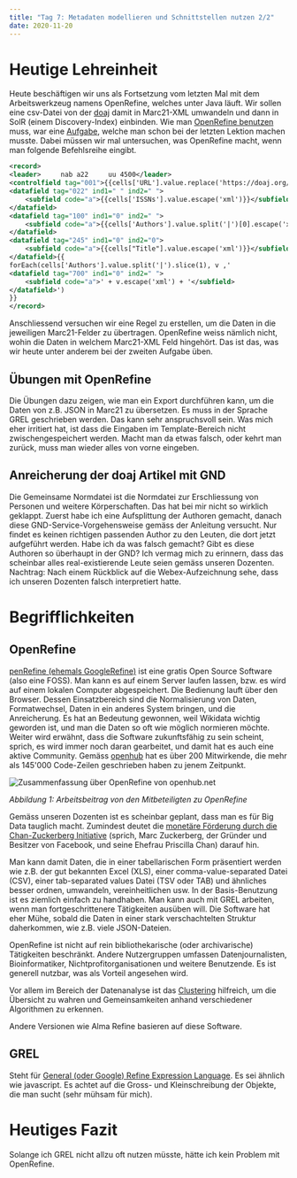 ```yaml
---
title: "Tag 7: Metadaten modellieren und Schnittstellen nutzen 2/2"
date: 2020-11-20
---
```

# Heutige Lehreinheit
Heute beschäftigen wir uns als Fortsetzung vom letzten Mal mit dem Arbeitswerkzeug namens OpenRefine, welches unter Java läuft. Wir sollen eine csv-Datei von der [doaj](https://doaj.org/) damit in Marc21-XML umwandeln und dann in SolR (einem Discovery-Index) einbinden. Wie man [OpenRefine benutzen](https://www.youtube.com/watch?v=wfS1qTKFQoI) muss, war eine [Aufgabe](https://librarycarpentry.org/lc-open-refine/), welche man schon bei der letzten Lektion machen musste. 
Dabei müssen wir mal untersuchen, was OpenRefine macht, wenn man folgende Befehlsreihe eingibt. 
```xml
<record>
<leader>     nab a22     uu 4500</leader>
<controlfield tag="001">{{cells['URL'].value.replace('https://doaj.org/article/','').escape('xml')}}</controlfield>
<datafield tag="022" ind1=" " ind2=" ">
    <subfield code="a">{{cells['ISSNs'].value.escape('xml')}}</subfield>
</datafield>
<datafield tag="100" ind1="0" ind2=" ">
    <subfield code="a">{{cells['Authors'].value.split('|')[0].escape('xml')}}</subfield>
</datafield>
<datafield tag="245" ind1="0" ind2="0">
    <subfield code="a">{{cells["Title"].value.escape('xml')}}</subfield>
</datafield>{{
forEach(cells['Authors'].value.split('|').slice(1), v ,'
<datafield tag="700" ind1="0" ind2=" ">
    <subfield code="a">' + v.escape('xml') + '</subfield>
</datafield>')
}}
</record>
```

Anschliessend versuchen wir eine Regel zu erstellen, um die Daten in die jeweiligen Marc21-Felder zu übertragen. OpenRefine weiss nämlich nicht, wohin die Daten in welchem Marc21-XML Feld hingehört. Das ist das, was wir heute unter anderem bei der zweiten Aufgabe üben. 

## Übungen mit OpenRefine
Die Übungen dazu zeigen, wie man ein Export durchführen kann, um die Daten von z.B. JSON in Marc21 zu übersetzen. Es muss in der Sprache GREL geschrieben werden. Das kann sehr anspruchsvoll sein. Was mich eher irritiert hat, ist dass die Eingaben im Template-Bereich nicht zwischengespeichert werden. Macht man da etwas falsch, oder kehrt man zurück, muss man wieder alles von vorne eingeben. 

## Anreicherung der doaj Artikel mit GND
Die Gemeinsame Normdatei ist die Normdatei zur Erschliessung von Personen und weitere Körperschaften. Das hat bei mir nicht so wirklich geklappt. Zuerst habe ich eine Aufsplittung der Authoren gemacht, danach diese GND-Service-Vorgehensweise gemäss der Anleitung versucht. Nur findet es keinen richtigen passenden Author zu den Leuten, die dort jetzt aufgeführt werden. Habe ich da was falsch gemacht? Gibt es diese Authoren so überhaupt in der GND? Ich vermag mich zu erinnern, dass das scheinbar alles real-existierende Leute seien gemäss unseren Dozenten. 
Nachtrag: Nach einem Rückblick auf die Webex-Aufzeichnung sehe, dass ich unseren Dozenten falsch interpretiert hatte. 

# Begrifflichkeiten

## OpenRefine
[penRefine (ehemals GoogleRefine)](https://openrefine.org/blog/2013/10/12/openrefine-history.html) ist eine gratis Open Source Software (also eine FOSS). Man kann es auf einem Server laufen lassen, bzw. es wird auf einem lokalen Computer abgespeichert. Die Bedienung lauft über den Browser. 
Dessen Einsatzbereich sind die Normalisierung von Daten, Formatwechsel, Daten in ein anderes System bringen, und die Anreicherung. Es hat an Bedeutung gewonnen, weil Wikidata wichtig geworden ist, und man die Daten so oft wie möglich normieren möchte. 
Weiter wird erwähnt, dass die Software zukunftsfähig zu sein scheint, sprich, es wird immer noch daran gearbeitet, und damit hat es auch eine aktive Community. 
Gemäss [openhub](https://www.openhub.net/p/openrefine) hat es über 200 Mitwirkende, die mehr als 145'000 Code-Zeilen geschrieben haben zu jenem Zeitpunkt. 

![Zusammenfassung über OpenRefine von openhub.net](https://raw.githubusercontent.com/charleswinkler/charleswinkler.github.io/master/_images/openrefine_zusammenfassung.png)

_Abbildung 1: Arbeitsbeitrag von den Mitbeteiligten zu OpenRefine_

Gemäss unseren Dozenten ist es  scheinbar geplant, dass man es für Big Data tauglich macht. Zumindest deutet die [monetäre Förderung durch die Chan-Zuckerberg Initiative](https://openrefine.org/blog/2019/11/14/czi-eoss.html) (sprich, Marc Zuckerberg, der Gründer und Besitzer von Facebook, und seine Ehefrau Priscilla Chan) darauf hin. 

Man kann damit Daten, die in einer tabellarischen Form präsentiert werden wie z.B. der gut bekannten Excel (XLS), einer comma-value-separated Datei (CSV), einer tab-separated values Datei (TSV oder TAB) und ähnliches besser ordnen, umwandeln, vereinheitlichen usw. In der Basis-Benutzung ist es ziemlich einfach zu handhaben. Man kann auch mit GREL arbeiten, wenn man fortgeschrittenere Tätigkeiten ausüben will. Die Software hat eher Mühe, sobald die Daten in einer stark verschachtelten Struktur daherkommen, wie z.B. viele JSON-Dateien. 

OpenRefine ist nicht auf rein bibliothekarische (oder archivarische) Tätigkeiten beschränkt. Andere Nutzergruppen umfassen Datenjournalisten, Bioinformatiker, Nichtprofitorganisationen und weitere Benutzende. Es ist generell nutzbar, was als Vorteil angesehen wird. 

Vor allem im Bereich der Datenanalyse ist das [Clustering](https://www.youtube.com/watch?v=-aa02-9lf8o) hilfreich, um die Übersicht zu wahren und Gemeinsamkeiten anhand verschiedener Algorithmen zu erkennen.  

Andere Versionen wie Alma Refine basieren auf diese Software. 

## GREL 
Steht für [General (oder Google) Refine Expression Language](https://github.com/OpenRefine/OpenRefine/wiki/General-Refine-Expression-Language). Es sei ähnlich wie javascript. Es achtet auf die Gross- und Kleinschreibung der Objekte, die man sucht (sehr mühsam für mich). 

# Heutiges Fazit
Solange ich GREL nicht allzu oft nutzen müsste, hätte ich kein Problem mit OpenRefine. 
